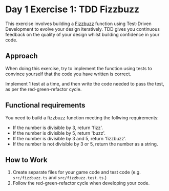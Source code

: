 # Day 1 Exercise 1: TDD Fizzbuzz

This exercise involves building a [Fizzbuzz](https://en.wikipedia.org/wiki/Fizz_buzz) function using Test-Driven Development to evolve your design iteratively. TDD gives you continuous feedback on the quality of your design whilst building confidence in your code.

## Approach

When doing this exercise, try to implement the function using tests to convince yourself that the code you have written is correct.

Implement 1 test at a time, and then write the code needed to pass the test, as per the red-green-refactor cycle.

## Functional requirements

You need to build a fizzbuzz function meeting the follwing requirements:

+ If the number is divisible by 3, return 'fizz'.
+ If the number is divisible by 5, return 'buzz'.
+ If the number is divisible by 3 and 5, return 'fizzbuzz'.
+ If the number is not divisible by 3 or 5, return the number as a string.

## How to Work

1. Create separate files for your game code and test code (e.g. `src/fizzbuzz.ts` and `src/fizzbuzz.test.ts`.)
2. Follow the red-green-refactor cycle when developing your code.
